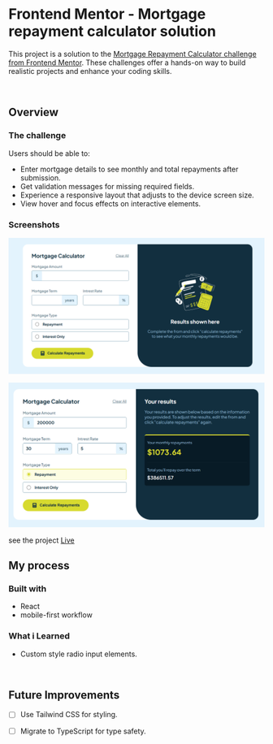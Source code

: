 # Frontend Mentor - Mortgage repayment calculator solution
This project is a solution to the [Mortgage Repayment Calculator challenge from Frontend Mentor](https://www.frontendmentor.io/challenges/mortgage-repayment-calculator-Galx1LXK73). These challenges offer a hands-on way to build realistic projects and enhance your coding skills.

<br>

## Overview

### The challenge

Users should be able to:

- Enter mortgage details to see monthly and total repayments after submission.
- Get validation messages for missing required fields.
- Experience a responsive layout that adjusts to the device screen size.
- View hover and focus effects on interactive elements.

### Screenshots 

![live website pic](src/assets/images/website-pic.png)

![live website pic](src/assets/images/website-pic-2.png)


see the project [Live](https://mortgage-repayment-calculator-project.netlify.app/)


## My process

### Built with

- React
- mobile-first workflow



### What i Learned

- Custom style radio input elements.

<br>

## Future Improvements

- [ ] Use Tailwind CSS for styling.
- [ ] Migrate to TypeScript for type safety.

 

 

